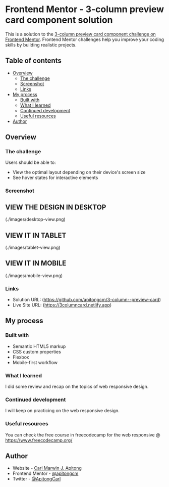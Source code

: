 # Frontend Mentor - 3-column preview card component solution

This is a solution to the [3-column preview card component challenge on Frontend Mentor](https://www.frontendmentor.io/challenges/3column-preview-card-component-pH92eAR2-). Frontend Mentor challenges help you improve your coding skills by building realistic projects. 

## Table of contents

- [Overview](#overview)
  - [The challenge](#the-challenge)
  - [Screenshot](#screenshot)
  - [Links](#links)
- [My process](#my-process)
  - [Built with](#built-with)
  - [What I learned](#what-i-learned)
  - [Continued development](#continued-development)
  - [Useful resources](#useful-resources)
- [Author](#author)


## Overview

### The challenge

Users should be able to:

- View the optimal layout depending on their device's screen size
- See hover states for interactive elements

### Screenshot

## VIEW THE DESIGN IN DESKTOP 
  (./images/desktop-view.png)

## VIEW IT IN TABLET 
  (./images/tablet-view.png)

## VIEW IT IN MOBILE
  (./images/mobile-view.png)

### Links

- Solution URL: (https://github.com/apitongcm/3-column--preview-card)
- Live Site URL: (https://3columncard.netlify.app)

## My process

### Built with

- Semantic HTML5 markup
- CSS custom properties
- Flexbox
- Mobile-first workflow

### What I learned

I did some review and recap on the topics of web responsive design. 

### Continued development

I will keep on practicing on the web responsive design. 

### Useful resources

You can check the free course in freecodecamp for the web responsive @ https://www.freecodecamp.org/


## Author

- Website - [Carl Marwin J. Apitong](https://apitongcm-cv.netlify.app/)
- Frontend Mentor - [@apitongcm](https://www.frontendmentor.io/profile/apitongcm)
- Twitter - [@ApitongCarl](https://www.twitter.com/ApitongCarl)

